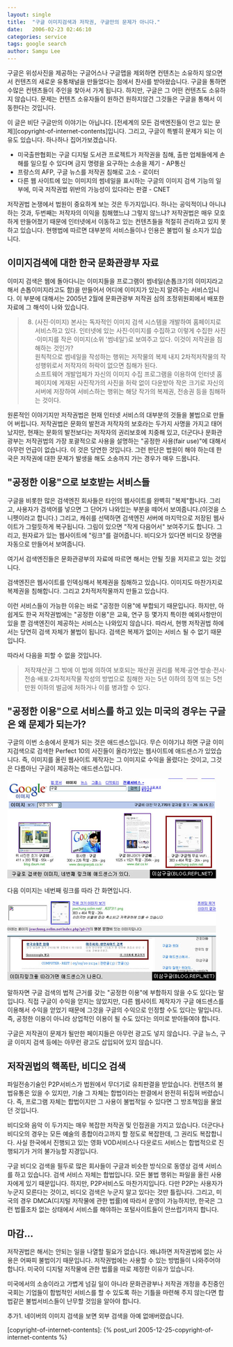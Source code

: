 ```yaml
---
layout: single
title:  "구글 이미지검색과 저작권, 구글만의 문제가 아니다."
date:   2006-02-23 02:46:10
categories: service
tags: google search
author: Samgu Lee
---
```

구글은 위성사진을 제공하는 구글어스나 구글맵을 제외하면 컨텐츠는 소유하지 않으면서 컨텐츠의 새로운 유통채널을 만들었다는 점에서 찬사를 받아왔습니다. 구글을 통하면 수많은 컨텐츠들이 주인을 찾아서 가게 됩니다. 하지만, 구글은 그 어떤 컨텐츠도 소유하지 않습니다. 문제는 컨텐츠 소유자들이 원하건 원하지않건 그것들은 구글을 통해서 이동한다는 것입니다.

이 글은 비단 구글만의 이야기는 아닙니다. [전세계의 모든 검색엔진들이 안고 있는 문제][copyright-of-internet-contents]입니다. 그리고, 구글이 특별히 문제가 되는 이유도 있습니다. 하나하나 집어가보겠습니다.

* 미국출판협회는 구글 디지털 도서관 프로젝트가 저작권을 침해, 출판 업체들에게 손해를 일으킬 수 있다며 금지 명령을 요구하는 소송을 제기 - AP통신
* 프랑스의 AFP, 구글 뉴스를 저작권 침해로 고소 - 로이터
* 다른 웹 사이트에 있는 이미지의 썸네일을 표시하는 구글의 이미지 검색 기능의 일부에, 미국 저작권법 위반의 가능성이 있다라는 판결 - CNET

저작권법 논쟁에서 법원이 중요하게 보는 것은 두가지입니다. 하나는 공익적이냐 아니냐 하는 것과, 두번째는 저작자의 이익을 침해했느냐 그렇지 않느냐? 저작권법은 매우 모호하게 만들어졌기 때문에 인터넷에서 이동하고 있는 컨텐츠들을 적절히 관리하고 있지 못하고 있습니다. 현행법에 따르면 대부분의 서비스들이나 인용은 불법이 될 소지가 있습니다.

## 이미지검색에 대한 한국 문화관광부 자료

이미지 검색은 웹에 돌아다니는 이미지들을 프로그램이 썸네일(손톱크기의 이미지라고 해서 손톱이미지라고도 함)을 만들어서 어디에 이미지가 있는지 알려주는 서비스입니다. 이 부분에 대해서는 2005년 2월에 문화관광부 저작권 심의 조정위원회에서 배포한 자료에 그 해석이 나와 있습니다.

> 8. (사진·이미지) 본사는 독자적인 이미지 검색 시스템을 개발하여 홈페이지로 서비스하고 있다. 인터넷에 있는 사진·이미지를 수집하고 이렇게 수집한 사진·이미지를 작은 이미지(소위 '썸네일’)로 보여주고 있다. 이것이 저작권을 침해하는 것인가?  
> 원칙적으로 썸네일을 작성하는 행위는 저작물의 복제 내지 2차적저작물의 작성행위로서 저작자의 허락이 없으면 침해가 된다.  
> 소프트웨어 개발업체가 자신의 이미지 수집 프로그램을 이용하여 인터넷 홈페이지에 게재된 사진작가의 사진을 허락 없이 다운받아 작은 크기로 자신의 서버에 저장하여 서비스하는 행위는 해당 작가의 복제권, 전송권 등을 침해하는 것이다.

원론적인 이야기지만 저작권법은 현재 인터넷 서비스의 대부분의 것들을 불법으로 만들어 버립니다. 저작권법은 문화의 발전과 저작자의 보호라는 두가지 사명을 가지고 태어났지만, 현재는 문화의 발전보다는 저작자의 권리보호에 치중해 있고, 더군다나 문화관광부는 저작권법의 가장 포괄적으로 사용을 설명하는 "공정한 사용(fair use)"에 대해서 아무런 언급이 없습니다. 이 것은 당연한 것입니다. 그런 판단은 법원이 해야 하는데 한국은 저작권에 대한 문제가 발생을 해도 소송까지 가는 경우가 매우 드뭅니다.

## "공정한 이용"으로 보호받는 서비스들

구글을 비롯한 많은 검색엔진 회사들은 타인의 웹사이트를 완벽히 "복제"합니다. 그리고, 사용자가 검색어를 넣으면 그 단어가 나와있는 부분을 떼어서 보여줍니다.(이것을 스니펫이라고 합니다.) 그리고, 캐쉬를 선택하면 검색엔진 서버에 마지막으로 저장된 웹사이트가 그럴듯하게 복구됩니다. 그림이 있으면 "작게 다음어서" 보여주기도 합니다. 그리고, 원자료가 있는 웹사이트에 "링크"를 걸어줍니다. 비디오가 있다면 비디오 장면을 자동으로 만들어서 보여줍니다.

여기서 검색엔진들은 문화관광부의 자료에 따르면 해서는 안될 짓을 저지르고 있는 것입니다.

검색엔진은 웹사이트를 인덱싱해서 복제권을 침해하고 있습니다. 이미지도 마찬가지로 복제권을 침해합니다. 그리고 2차적저작물까지 만들고 있습니다.

이런 서비스들이 가능한 이유는 바로 "공정한 이용"에 부합되기 때문입니다. 하지만, 아쉽게도 한국 저작권법에는 "공정한 이용"은 교육, 연구 등 몇가지 특이한 예외사항만이 있을 뿐 검색엔진이 제공하는 서비스는 나와있지 않습니다. 따라서, 현행 저작권법 하에서는 당연히 검색 자체가 불법이 됩니다. 검색은 복제가 없이는 서비스 될 수 없기 때문입니다.

따라서 다음을 피할 수 없을 것입니다.

> 저작재산권 그 밖에 이 법에 의하여 보호되는 재산권 권리를 복제·공연·방송·전시·전송·배포·2차적저작물 작성의 방법으로 침해한 자는 5년 이하의 징역 또는 5천만원 이하의 벌금에 처하거나 이를 병과할 수 있다.

## "공정한 이용"으로 서비스를 하고 있는 미국의 경우는 구글은 왜 문제가 되는가?

구글의 이번 소송에서 문제가 되는 것은 애드센스입니다. 무슨 이야기냐 하면 구글 이미지검색으로 검색한 Perfect 10의 사진들이 올라가있는 웹사이트에 애드센스가 있었습니다. 즉, 이미지를 올린 웹사이트 제작자는 그 이미지로 수익을 올렸다는 것이고, 그것은 다름아닌 구글이 제공하는 애드센스입니다.

![구글 이미지 검색 화면](/assets/google_sue_image_1.jpg)

다음 이미지는 네번째 링크를 따라 간 화면입니다.

![구글 이미지 검색 링크 화면](/assets/google_sue_image_2.jpg)

말하자면 구글 검색의 법적 근거를 갖는 "공정한 이용"에 부합하지 않을 수도 있다는 말입니다. 직접 구글이 수익을 얻지는 않았지만, 다른 웹사이트 제작자가 구글 애드센스를 이용해서 수익을 얻었기 때문에 그것을 구글의 수익으로 인정할 수도 있다는 말입니다. 즉, 공정한 이용이 아니라 상업적인 이용이 될 수도 있다는 의미로 받아들여야 합니다.

구글은 저작권이 문제가 될만한 페이지들은 아무런 광고도 넣지 않습니다. 구글 뉴스, 구글 이미지 검색 등에는 아무런 광고도 삽입되어 있지 않습니다.

## 저작권법의 핵폭탄, 비디오 검색

파일전송기술인 P2P서비스가 법원에서 무더기로 유죄판결을 받았습니다. 컨텐츠의 불법유통은 있을 수 있지만, 기술 그 자체는 합법이라는 판결에서 완전히 뒤집혀 버렸습니다. 즉, 프로그램 자체는 합법이지만 그 사용이 불법적일 수 있다면 그 방조책임을 물었던 것입니다.

비디오와 음악 이 두가지는 매우 복잡한 저작권 및 인접권을 가지고 있습니다. 더군다나 비디오의 경우는 모든 예술의 종합이라고까지 할 정도로 복잡한데, 그 권리도 복잡합니다. 사실 한국에서 진행되고 있는 영화 VOD서비스나 다운로드 서비스는 합법적으로 진행되기가 거의 불가능할 지경입니다.

구글 비디오 검색을 필두로 많은 회사들이 구글과 비슷한 방식으로 동영상 검색 서비스를 하고 있습니다. 검색 서비스 자체는 합법입니다. 모든 불법 행위는 파일을 올린 사용자에게 있기 때문입니다. 하지만, P2P서비스도 마찬가지입니다. 다만 P2P는 사용자가 누군지 모른다는 것이고, 비디오 검색은 누군지 알고 있다는 것만 틀립니다. 그리고, 미국의 경우 DMCA(디지털 저작물에 관한 법률)에 따라서 운영이 가능하지만, 한국은 그런 법률조차 없는 상태에서 서비스를 해야하는 포털사이트들이 안쓰럽기까지 합니다.

## 마감...

저작권법은 해서는 안되는 일을 나열할 필요가 없습니다. 왜냐하면 저작권법에 없는 사용은 어짜피 불법이기 때문입니다. 저작권법에는 사용할 수 있는 방법들이 나와주어야 합니다. 미국이 디지털 저작물에 관한 법률을 따로 제정한 이유가 있습니다.

미국에서의 소송이라고 가볍게 넘길 일이 아니라 문화관광부나 저작권 개정을 추진중인 국회는 기업들이 합법적인 서비스를 할 수 있도록 하는 기틀을 마련해 주지 않는다면 합법같은 불법서비스들이 난무할 것임을 알아야 합니다.

추가1. 네이버의 이미지 검색을 보면 외부 검색을 아예 없애버렸습니다.

[copyright-of-internet-contents]: {% post_url 2005-12-25-copyright-of-internet-contents %}
